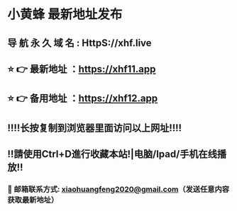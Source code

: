 # 小黄蜂 最新地址发布 
##  导 航 永 久 域 名  :  HttpS://xhf.live
## ⭐️ 👉 最新地址 ：https://xhf11.app
## ⭐️ 👉 备用地址 ：https://xhf12.app 
## ‼️‼️长按复制到浏览器里面访问以上网址‼️‼️
## ‼️請使用Ctrl+D進行收藏本站!|电脑/Ipad/手机在线播放‼️
### 📧 邮箱联系方式: xiaohuangfeng2020@gmail.com（发送任意内容获取最新地址）

